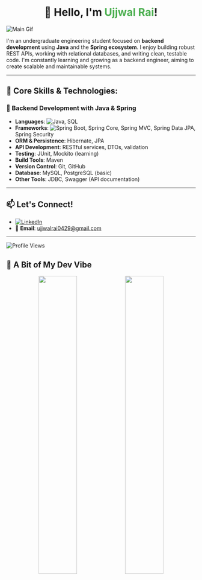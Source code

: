 <h1 align="center">👋 Hello, I'm <span style="color:#4CAF50;">Ujjwal Rai</span>!</h1>

![Main Gif](https://user-images.githubusercontent.com/74038190/225813708-98b745f2-7d22-48cf-9150-083f1b00d6c9.gif)




I'm an undergraduate engineering student focused on **backend development** using **Java** and the **Spring ecosystem**. I enjoy building robust REST APIs, working with relational databases, and writing clean, testable code. I'm constantly learning and growing as a backend engineer, aiming to create scalable and maintainable systems.

---

## 🚀 Core Skills & Technologies:

### 🧠 Backend Development with Java & Spring
- **Languages**: ![Java](https://img.shields.io/badge/Java-ED8B00?style=for-the-badge&logo=java&logoColor=white), SQL
- **Frameworks**: ![Spring Boot](https://img.shields.io/badge/Spring_Boot-6DB33F?style=for-the-badge&logo=spring-boot&logoColor=white), Spring Core, Spring MVC, Spring Data JPA, Spring Security
- **ORM & Persistence**: Hibernate, JPA
- **API Development**: RESTful services, DTOs, validation
- **Testing**: JUnit, Mockito (learning)
- **Build Tools**: Maven
- **Version Control**: Git, GitHub
- **Database**: MySQL, PostgreSQL (basic)
- **Other Tools**: JDBC, Swagger (API documentation)

---

## 📫 Let's Connect!

- [![LinkedIn](https://img.shields.io/badge/LinkedIn-0077B5?style=for-the-badge&logo=linkedin&logoColor=white)](https://www.linkedin.com/in/ujjwal-rai-89b700324)
- 📧 **Email**: ujjwalrai0429@gmail.com

---

![Profile Views](https://komarev.com/ghpvc/?username=ujjwalrai17&color=green)

## 🎥 A Bit of My Dev Vibe

<div align="center">
  <img src="https://media.giphy.com/media/ZVik7pBtu9dNS/giphy.gif" width="45%" />
  <img src="https://media.giphy.com/media/f3iwJFOVOwuy7K6FFw/giphy.gif" width="45%" />
</div>

<!---
ujjwalrai17/ujjwalrai17 is a ✨ special ✨ repository because its `README.md` (this file) appears on your GitHub profile.
You can click the Preview link to take a look at your changes.
--->
